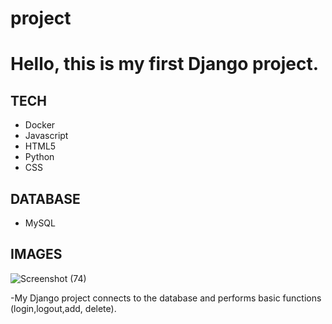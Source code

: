 # project
# Hello, this is my first Django project.


## TECH

- Docker
- Javascript
- HTML5
- Python
- CSS

## DATABASE
- MySQL

## IMAGES 


![Screenshot (74)](https://user-images.githubusercontent.com/76754183/182380788-9cd7fdba-c380-46f1-a633-0bf55c354bc2.png)


-My Django project connects to the database and performs basic functions (login,logout,add, delete).
